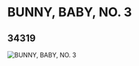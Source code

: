 # BUNNY, BABY, NO. 3
## 34319
![BUNNY, BABY, NO. 3](https://lc-www-live-s.legocdn.com/media/bricks/5/2/6194752.jpg)